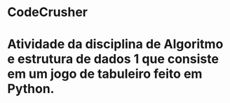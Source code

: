 # CodeCrusher
# Atividade da disciplina de Algoritmo e estrutura de dados 1 que consiste em um jogo de tabuleiro feito em Python.
